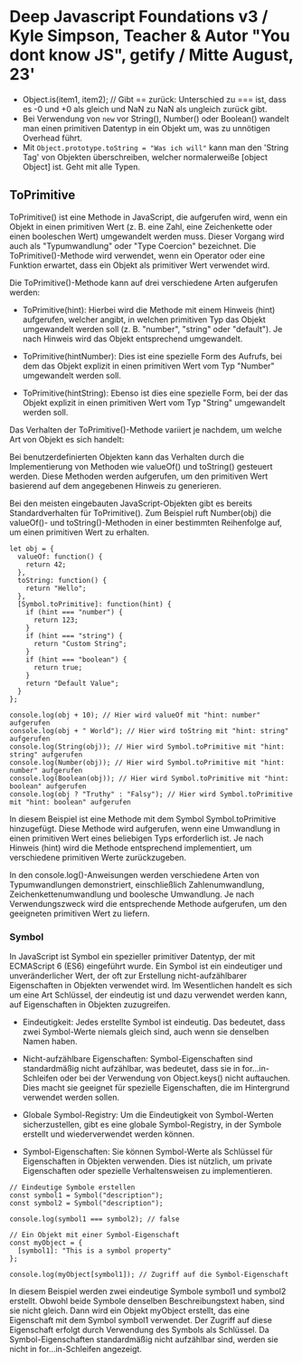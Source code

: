 # Deep Javascript Foundations v3 / Kyle Simpson, Teacher &  Autor "You dont know JS", getify / Mitte August, 23'

+ Object.is(item1, item2); // Gibt == zurück: Unterschied zu === ist, dass es -0 und +0 als gleich und NaN zu NaN als ungleich zurück gibt.
+ Bei Verwendung von `new` vor String(), Number() oder Boolean() wandelt man einen primitiven Datentyp in ein Objekt um, was zu unnötigen Overhead führt.
+ Mit `Object.prototype.toString = "Was ich will"` kann man den 'String Tag' von Objekten überschreiben, welcher normalerweiße [object Object] ist. Geht mit alle Typen.



## ToPrimitive

ToPrimitive() ist eine Methode in JavaScript, die aufgerufen wird, wenn ein Objekt in einen primitiven Wert (z. B. eine Zahl, eine Zeichenkette oder einen booleschen Wert) umgewandelt werden muss. Dieser Vorgang wird auch als "Typumwandlung" oder "Type Coercion" bezeichnet. Die ToPrimitive()-Methode wird verwendet, wenn ein Operator oder eine Funktion erwartet, dass ein Objekt als primitiver Wert verwendet wird.

Die ToPrimitive()-Methode kann auf drei verschiedene Arten aufgerufen werden:

+ ToPrimitive(hint): Hierbei wird die Methode mit einem Hinweis (hint) aufgerufen, welcher angibt, in welchen primitiven Typ das Objekt umgewandelt werden soll (z. B. "number", "string" oder "default"). Je nach Hinweis wird das Objekt entsprechend umgewandelt.

+ ToPrimitive(hintNumber): Dies ist eine spezielle Form des Aufrufs, bei dem das Objekt explizit in einen primitiven Wert vom Typ "Number" umgewandelt werden soll.

+ ToPrimitive(hintString): Ebenso ist dies eine spezielle Form, bei der das Objekt explizit in einen primitiven Wert vom Typ "String" umgewandelt werden soll.

Das Verhalten der ToPrimitive()-Methode variiert je nachdem, um welche Art von Objekt es sich handelt:

Bei benutzerdefinierten Objekten kann das Verhalten durch die Implementierung von Methoden wie valueOf() und toString() gesteuert werden. Diese Methoden werden aufgerufen, um den primitiven Wert basierend auf dem angegebenen Hinweis zu generieren.

Bei den meisten eingebauten JavaScript-Objekten gibt es bereits Standardverhalten für ToPrimitive(). Zum Beispiel ruft Number(obj) die valueOf()- und toString()-Methoden in einer bestimmten Reihenfolge auf, um einen primitiven Wert zu erhalten.

```
let obj = {
  valueOf: function() {
    return 42;
  },
  toString: function() {
    return "Hello";
  },
  [Symbol.toPrimitive]: function(hint) {
    if (hint === "number") {
      return 123;
    }
    if (hint === "string") {
      return "Custom String";
    }
    if (hint === "boolean") {
      return true;
    }
    return "Default Value";
  }
};

console.log(obj + 10); // Hier wird valueOf mit "hint: number" aufgerufen
console.log(obj + " World"); // Hier wird toString mit "hint: string" aufgerufen
console.log(String(obj)); // Hier wird Symbol.toPrimitive mit "hint: string" aufgerufen
console.log(Number(obj)); // Hier wird Symbol.toPrimitive mit "hint: number" aufgerufen
console.log(Boolean(obj)); // Hier wird Symbol.toPrimitive mit "hint: boolean" aufgerufen
console.log(obj ? "Truthy" : "Falsy"); // Hier wird Symbol.toPrimitive mit "hint: boolean" aufgerufen
```

In diesem Beispiel ist eine Methode mit dem Symbol Symbol.toPrimitive hinzugefügt. Diese Methode wird aufgerufen, wenn eine Umwandlung in einen primitiven Wert eines beliebigen Typs erforderlich ist. Je nach Hinweis (hint) wird die Methode entsprechend implementiert, um verschiedene primitiven Werte zurückzugeben.

In den console.log()-Anweisungen werden verschiedene Arten von Typumwandlungen demonstriert, einschließlich Zahlenumwandlung, Zeichenkettenumwandlung und boolesche Umwandlung. Je nach Verwendungszweck wird die entsprechende Methode aufgerufen, um den geeigneten primitiven Wert zu liefern.

### Symbol

In JavaScript ist Symbol ein spezieller primitiver Datentyp, der mit ECMAScript 6 (ES6) eingeführt wurde. Ein Symbol ist ein eindeutiger und unveränderlicher Wert, der oft zur Erstellung nicht-aufzählbarer Eigenschaften in Objekten verwendet wird. Im Wesentlichen handelt es sich um eine Art Schlüssel, der eindeutig ist und dazu verwendet werden kann, auf Eigenschaften in Objekten zuzugreifen.


+ Eindeutigkeit: Jedes erstellte Symbol ist eindeutig. Das bedeutet, dass zwei Symbol-Werte niemals gleich sind, auch wenn sie denselben Namen haben.

+ Nicht-aufzählbare Eigenschaften: Symbol-Eigenschaften sind standardmäßig nicht aufzählbar, was bedeutet, dass sie in for...in-Schleifen oder bei der Verwendung von Object.keys() nicht auftauchen. Dies macht sie geeignet für spezielle Eigenschaften, die im Hintergrund verwendet werden sollen.

+ Globale Symbol-Registry: Um die Eindeutigkeit von Symbol-Werten sicherzustellen, gibt es eine globale Symbol-Registry, in der Symbole erstellt und wiederverwendet werden können.

+ Symbol-Eigenschaften: Sie können Symbol-Werte als Schlüssel für Eigenschaften in Objekten verwenden. Dies ist nützlich, um private Eigenschaften oder spezielle Verhaltensweisen zu implementieren.

```
// Eindeutige Symbole erstellen
const symbol1 = Symbol("description");
const symbol2 = Symbol("description");

console.log(symbol1 === symbol2); // false

// Ein Objekt mit einer Symbol-Eigenschaft
const myObject = {
  [symbol1]: "This is a symbol property"
};

console.log(myObject[symbol1]); // Zugriff auf die Symbol-Eigenschaft
```

In diesem Beispiel werden zwei eindeutige Symbole symbol1 und symbol2 erstellt. Obwohl beide Symbole denselben Beschreibungstext haben, sind sie nicht gleich. Dann wird ein Objekt myObject erstellt, das eine Eigenschaft mit dem Symbol symbol1 verwendet. Der Zugriff auf diese Eigenschaft erfolgt durch Verwendung des Symbols als Schlüssel. Da Symbol-Eigenschaften standardmäßig nicht aufzählbar sind, werden sie nicht in for...in-Schleifen angezeigt.






